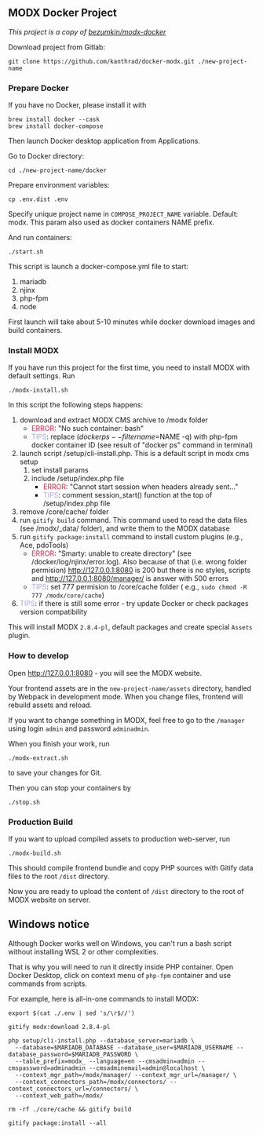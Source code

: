 MODX Docker Project
---

*This project is a copy of [bezumkin/modx-docker](https://github.com/bezumkin/modx-docker)*

Download project from Gitlab:

```
git clone https://github.com/kanthrad/docker-modx.git ./new-project-name
```

### Prepare Docker

If you have no Docker, please install it with
```
brew install docker --cask
brew install docker-compose
```
Then launch Docker desktop application from Applications.

Go to Docker directory:
```
cd ./new-project-name/docker
```

Prepare environment variables:
```
cp .env.dist .env
```

Specify unique project name in `COMPOSE_PROJECT_NAME` variable. Default: modx. This param also used as docker containers NAME prefix.

And run containers:
```
./start.sh
```

This script is launch a docker-compose.yml file to start: 
1. mariadb
1. njinx
1. php-fpm
1. node

First launch will take about 5-10 minutes while docker download images and build containers.

### Install MODX

If you have run this project for the first time, you need to install MODX with default settings. Run
```
./modx-install.sh
```

In this script the following steps happens:
1. download and extract MODX CMS archive to /modx folder
    - <span style="color:#d72849">ERROR</span>: "No such container: bash"
    - <span style="color:#aca5e7">TIPS</span>: replace $(docker ps --filter name=$NAME -q) with php-fpm docker container ID (see result of "docker ps" command in terminal)
1. launch script /setup/cli-install.php. This is  a default script in modx cms setup
    1. set install params
    1. include /setup/index.php file
        - <span style="color:#d72849">ERROR</span>: "Cannot start session when headers already sent..."
        - <span style="color:#aca5e7">TIPS</span>: comment session_start() function at the top of /setup/index.php file
1. remove /core/cache/ folder 
1. run ```gitify build``` command. This command used to read the data files (see /modx/_data/ folder), and write them to the MODX database
1. run ```gitify package:install``` command to install custom plugins (e.g., Ace, pdoTools)
    - <span style="color:#d72849">ERROR</span>: "Smarty: unable to create directory" (see /docker/log/njinx/error.log). Also because of that (i.e. wrong folder permision) http://127.0.0.1:8080 is 200 but there is no styles, scripts and http://127.0.0.1:8080/manager/ is answer with 500 errors
    - <span style="color:#aca5e7">TIPS</span>: set 777 permision to /core/cache folder ( e.g., ```sudo chmod -R 777 /modx/core/cache```)
1. <span style="color:#aca5e7">TIPS</span>: if there is still some error - try update Docker or check packages version compatibility

This will install MODX `2.8.4-pl`, default packages and create special `Assets` plugin. 

### How to develop

Open http://127.0.0.1:8080 - you will see the MODX website. 

Your frontend assets are in the `new-project-name/assets` directory, handled by Webpack in development mode. 
When you change files, frontend will rebuild assets and reload. 

If you want to change something in MODX, feel free to go to the `/manager` using login `admin` and password `adminadmin`.

When you finish your work, run 
```
./modx-extract.sh
```
to save your changes for Git.

Then you can stop your containers by
```
./stop.sh
```

### Production Build

If you want to upload compiled assets to production web-server, run
```
./modx-build.sh
```

This should compile frontend bundle and copy PHP sources with Gitify data files to the root `/dist` directory.

Now you are ready to upload the content of `/dist` directory to the root of MODX website on server.

## Windows notice

Although Docker works well on Windows, you can't run a bash script without installing WSL 2 or other complexities.

That is why you will need to run it directly inside PHP container. Open Docker Desktop, click on context menu of 
`php-fpm` container and use commands from scripts.

For example, here is all-in-one commands to install MODX:
```shell
export $(cat ./.env | sed 's/\r$//')

gitify modx:download 2.8.4-pl

php setup/cli-install.php --database_server=mariadb \
  --database=$MARIADB_DATABASE --database_user=$MARIADB_USERNAME --database_password=$MARIADB_PASSWORD \
  --table_prefix=modx_ --language=en --cmsadmin=admin --cmspassword=adminadmin --cmsadminemail=admin@localhost \
  --context_mgr_path=/modx/manager/ --context_mgr_url=/manager/ \
  --context_connectors_path=/modx/connectors/ --context_connectors_url=/connectors/ \
  --context_web_path=/modx/
  
rm -rf ./core/cache && gitify build

gitify package:install --all
```
